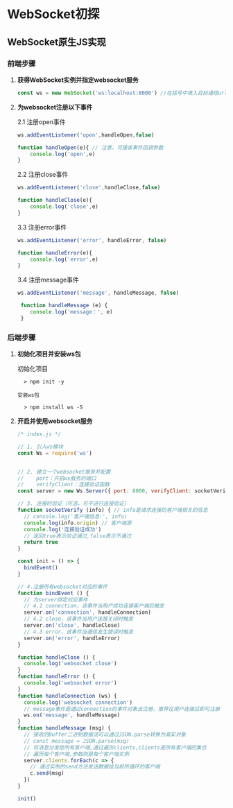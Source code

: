 # WebSocket初探

## WebSocket原生JS实现

### 前端步骤
1. **获得WebSocket实例并指定websocket服务**
	
	```javascript
   const ws = new WebSocket('ws:localhost:8000') //在括号中填入目标通信url
   ```
   
2. **为websocket注册以下事件**

    2.1 注册open事件
    
    ```javascript
    ws.addEventListener('open',handleOpen,false)
    
    function handleOpen(e){ // 注意，可接收事件回调参数
    	console.log('open',e)
    }
    ```
    2.2 注册close事件
	```javascript
    ws.addEventListener('close',handleClose,false)
    
    function handleClose(e){ 
    	console.log('close',e)
    }
    ```
    3.3 注册error事件
    ```javascript
    ws.addEventListener('error', handleError, false)
    
    function handleError(e){
    	console.log('error',e)
    }
    ```
    3.4 注册message事件
    ```javascript
    ws.addEventListener('message', handleMessage, false)
    
     function handleMessage (e) {
        console.log('message：', e)
     }
    ```

### 后端步骤

1. **初始化项目并安装ws包**

      初始化项目
      
         > npm init -y
      
       安装ws包
      
         > npm install ws -S

2. **开启并使用websocket服务**

    ```javascript
    /* index.js */
    
    // 1. 引入ws模块
    const Ws = require('ws')
    
    
    // 2. 建立一个websocket服务并配置
    //    port：开启ws服务的端口
    //    verifyClient：连接验证函数
    const server = new Ws.Server({ port: 8000, verifyClient: socketVerify }) // ws:localhost:8000
    
    // 3. 连接时验证（可选，可不进行连接验证）
    function socketVerify (info) { // info是请求连接的客户端相关的信息
      // console.log('客户端信息:', info)
      console.log(info.origin) // 客户端源
      console.log('连接验证成功')
      // 返回true表示验证通过,false表示不通过
      return true
    }
    
    const init = () => {
      bindEvent()
    }
    
    // 4.注册所有websocket对应的事件
    function bindEvent () {
      // 为server绑定对应事件
      // 4.1 connection，该事件当用户成功连接客户端后触发
      server.on('connection', handleConnection)
      // 4.2 close，该事件当用户连接关闭时触发
      server.on('close', handleClose)
      // 4.3 error，该事件当通信发生错误时触发
      server.on('error', handleError)
    }
    
    function handleClose () {
      console.log('websocket close')
    }
    function handleError () {
      console.log('websocket error')
    }
    function handleConnection (ws) {
      console.log('websocket connection')
      // message事件是通过connection的事件对象去注册，推荐在用户连接后即可注册
      ws.on('message', handleMessage)
    }
    function handleMessage (msg) {
      // 接收的Buffer二进制数据流可以通过JSON.parse转换为真实对象
      // const message = JSON.parse(msg)
      // 将消息分发给所有客户端,通过遍历clients,clients是所有客户端的集合
      // 遍历每个客户端,参数则是每个客户端实例
      server.clients.forEach(c => {
        // 通过实例的send方法发送数据给当前所循环的客户端
        c.send(msg)
      })
    }
    
    init()
    
    ```
